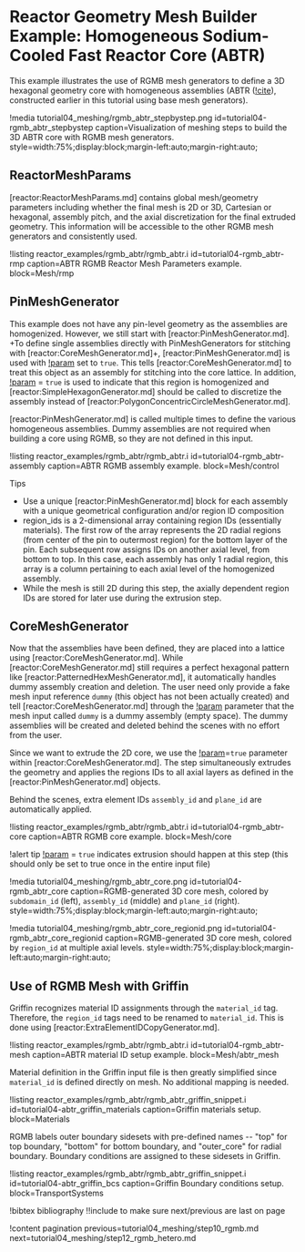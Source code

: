 # Reactor Geometry Mesh Builder Example: Homogeneous Sodium-Cooled Fast Reactor Core (ABTR)

This example illustrates the use of RGMB mesh generators to define a 3D hexagonal geometry core with homogeneous assemblies (ABTR ([!cite](shemon2015abtr)), constructed earlier in this tutorial using base mesh generators).

!media tutorial04_meshing/rgmb_abtr_stepbystep.png
       id=tutorial04-rgmb_abtr_stepbystep
       caption=Visualization of meshing steps to build the 3D ABTR core with RGMB mesh generators.
       style=width:75%;display:block;margin-left:auto;margin-right:auto;

## ReactorMeshParams

[reactor:ReactorMeshParams.md] contains global mesh/geometry parameters including whether the final mesh is 2D or 3D, Cartesian or hexagonal, assembly pitch, and the axial discretization for the final extruded geometry. This information will be accessible to the other RGMB mesh generators and consistently used.

!listing reactor_examples/rgmb_abtr/rgmb_abtr.i
         id=tutorial04-rgmb_abtr-rmp
         caption=ABTR RGMB Reactor Mesh Parameters example.
         block=Mesh/rmp

## PinMeshGenerator

This example does not have any pin-level geometry as the assemblies are homogenized. However, we still start with [reactor:PinMeshGenerator.md]. +To define single assemblies directly with PinMeshGenerators for stitching with [reactor:CoreMeshGenerator.md]+, [reactor:PinMeshGenerator.md] is used with [!param](/Mesh/PinMeshGenerator/use_as_assembly) set to `true`. This tells [reactor:CoreMeshGenerator.md] to treat this object as an assembly for stitching into the core lattice. In addition, [!param](/Mesh/PinMeshGenerator/homogenized) = `true` is used to indicate that this region is homogenized and [reactor:SimpleHexagonGenerator.md] should be called to discretize the assembly instead of [reactor:PolygonConcentricCircleMeshGenerator.md].

[reactor:PinMeshGenerator.md] is called multiple times to define the various homogeneous assemblies. Dummy assemblies are not required when building a core using RGMB, so they are not defined in this input.

!listing reactor_examples/rgmb_abtr/rgmb_abtr.i
         id=tutorial04-rgmb_abtr-assembly
         caption=ABTR RGMB assembly example.
         block=Mesh/control

Tips

- Use a unique [reactor:PinMeshGenerator.md] block for each assembly with a unique geometrical configuration and/or region ID composition
- region_ids is a 2-dimensional array containing region IDs (essentially materials). The first row of the array represents the 2D radial regions (from center of the pin to outermost region) for the bottom layer of the pin. Each subsequent row assigns IDs on another axial level, from bottom to top. In this case, each assembly has only 1 radial region, this array is a column pertaining to each axial level of the homogenized assembly.
- While the mesh is still 2D during this step, the axially dependent region IDs are stored for later use during the extrusion step.

## CoreMeshGenerator

Now that the assemblies have been defined, they are placed into a lattice using [reactor:CoreMeshGenerator.md]. While [reactor:CoreMeshGenerator.md] still requires a perfect hexagonal pattern like [reactor:PatternedHexMeshGenerator.md], it automatically handles dummy assembly creation and deletion. The user need only provide a fake mesh input reference `dummy` (this object has not been actually created) and tell [reactor:CoreMeshGenerator.md] through the [!param](/Mesh/CoreMeshGenerator/dummy_assembly_name) parameter that the mesh input called `dummy` is a dummy assembly (empty space). The dummy assemblies will be created and deleted behind the scenes with no effort from the user.

Since we want to extrude the 2D core, we use the [!param](/Mesh/CoreMeshGenerator/extrude)=`true` parameter within [reactor:CoreMeshGenerator.md]. The step simultaneously extrudes the geometry and applies the regions IDs to all axial layers as defined in the [reactor:PinMeshGenerator.md] objects.

Behind the scenes, extra element IDs `assembly_id` and `plane_id` are automatically applied.

!listing reactor_examples/rgmb_abtr/rgmb_abtr.i
         id=tutorial04-rgmb_abtr-core
         caption=ABTR RGMB core example.
         block=Mesh/core

!alert tip
[!param](/Mesh/CoreMeshGenerator/extrude) = `true` indicates extrusion should happen at this step (this should only be set to true once in the entire input file)

!media tutorial04_meshing/rgmb_abtr_core.png
       id=tutorial04-rgmb_abtr_core
       caption=RGMB-generated 3D core mesh, colored by `subdomain_id` (left), `assembly_id` (middle) and `plane_id` (right).
       style=width:75%;display:block;margin-left:auto;margin-right:auto;

!media tutorial04_meshing/rgmb_abtr_core_regionid.png
       id=tutorial04-rgmb_abtr_core_regionid
       caption=RGMB-generated 3D core mesh, colored by `region_id` at multiple axial levels.
       style=width:75%;display:block;margin-left:auto;margin-right:auto;

## Use of RGMB Mesh with Griffin

Griffin recognizes material ID assignments through the `material_id` tag. Therefore, the `region_id` tags need to be renamed to `material_id`. This is done using [reactor:ExtraElementIDCopyGenerator.md].

!listing reactor_examples/rgmb_abtr/rgmb_abtr.i
         id=tutorial04-rgmb_abtr-mesh
         caption=ABTR material ID setup example.
         block=Mesh/abtr_mesh

Material definition in the Griffin input file is then greatly simplified since `material_id` is defined directly on mesh. No additional mapping is needed.

!listing reactor_examples/rgmb_abtr/rgmb_abtr_griffin_snippet.i
         id=tutorial04-abtr_griffin_materials
         caption=Griffin materials setup.
         block=Materials

RGMB labels outer boundary sidesets with pre-defined names -- "top" for top boundary, "bottom" for bottom boundary, and "outer_core" for radial boundary. Boundary conditions are assigned to these sidesets in Griffin.

!listing reactor_examples/rgmb_abtr/rgmb_abtr_griffin_snippet.i
         id=tutorial04-abtr_griffin_bcs
         caption=Griffin Boundary conditions setup.
         block=TransportSystems

!bibtex bibliography !!include to make sure next/previous are last on page

!content pagination previous=tutorial04_meshing/step10_rgmb.md
                    next=tutorial04_meshing/step12_rgmb_hetero.md
